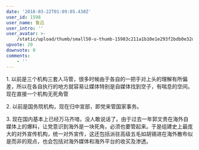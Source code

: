 ```yaml
---
date: '2018-03-22T01:09:05.430Z'
user_id: 1598
user_name: 鲁迅
user_intro: ''
user_avatar: >-
    /static/upload/thumb/small50-u-thumb-15983c211a1b10e1e293f2bdb0e32d6d258e41e9e58d.png
upvote: 20
downvote: 0
comments:
    - ''
---
```


1\. 以前是三个机构三套人马管，很多时候由于各自的一把手对上头的理解有所偏差，所以在各自执行的地方就容易让媒体特别是自媒体找到空子，有喘息的空间。现在直接一个机构无死角管

2\. 以前是国务院机构，现在归中宣部，即党来管国家事务。

3\. 现在国内基本上已经万马齐喑，没人敢说话了。由于过去一年郭文贵在海外自媒体上的爆料，让党意识到海外是一块死角，必须也要管起来。于是组建史上最庞大的对外宣传机构，统一对外宣传，这还包括派驻高级五毛如胡锡进在海外散布似是而非的观点，也会包括对海外媒体和海外平台的收买及渗透。
